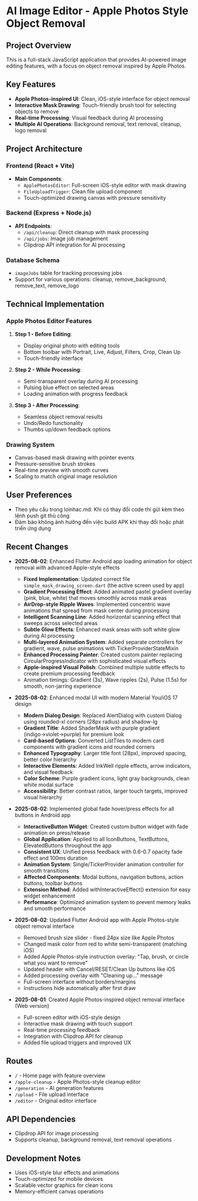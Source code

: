 # AI Image Editor - Apple Photos Style Object Removal

## Project Overview
This is a full-stack JavaScript application that provides AI-powered image editing features, with a focus on object removal inspired by Apple Photos.

## Key Features
- **Apple Photos-inspired UI**: Clean, iOS-style interface for object removal
- **Interactive Mask Drawing**: Touch-friendly brush tool for selecting objects to remove
- **Real-time Processing**: Visual feedback during AI processing
- **Multiple AI Operations**: Background removal, text removal, cleanup, logo removal

## Project Architecture

### Frontend (React + Vite)
- **Main Components**:
  - `ApplePhotosEditor`: Full-screen iOS-style editor with mask drawing
  - `FileUploadTrigger`: Clean file upload component
  - Touch-optimized drawing canvas with pressure sensitivity
  
### Backend (Express + Node.js)
- **API Endpoints**:
  - `/api/cleanup`: Direct cleanup with mask processing
  - `/api/jobs`: Image job management
  - Clipdrop API integration for AI processing

### Database Schema
- `imageJobs` table for tracking processing jobs
- Support for various operations: cleanup, remove_background, remove_text, remove_logo

## Technical Implementation

### Apple Photos Editor Features
1. **Step 1 - Before Editing**:
   - Display original photo with editing tools
   - Bottom toolbar with Portrait, Live, Adjust, Filters, Crop, Clean Up
   - Touch-friendly interface

2. **Step 2 - While Processing**:
   - Semi-transparent overlay during AI processing
   - Pulsing blue effect on selected areas
   - Loading animation with progress feedback

3. **Step 3 - After Processing**:
   - Seamless object removal results
   - Undo/Redo functionality
   - Thumbs up/down feedback options

### Drawing System
- Canvas-based mask drawing with pointer events
- Pressure-sensitive brush strokes
- Real-time preview with smooth curves
- Scaling to match original image resolution

## User Preferences
- Theo yêu cầu trong loinhac.md: Khi có thay đổi code thì gửi kèm theo lệnh push git thủ công
- Đảm bảo không ảnh hưởng đến việc build APK khi thay đổi hoặc phát triển ứng dụng

## Recent Changes
- **2025-08-02**: Enhanced Flutter Android app loading animation for object removal with advanced Apple-style effects
  - **Fixed Implementation**: Updated correct file `simple_mask_drawing_screen.dart` (the active screen used by app)
  - **Gradient Processing Effect**: Added animated pastel gradient overlay (pink, blue, white) that moves smoothly across mask areas
  - **AirDrop-style Ripple Waves**: Implemented concentric wave animations that spread from mask center during processing
  - **Intelligent Scanning Line**: Added horizontal scanning effect that sweeps across selected areas
  - **Subtle Glow Effects**: Enhanced mask areas with soft white glow during AI processing
  - **Multi-layered Animation System**: Added separate controllers for gradient, wave, pulse animations with TickerProviderStateMixin
  - **Enhanced Processing Painter**: Created custom painter replacing CircularProgressIndicator with sophisticated visual effects
  - **Apple-inspired Visual Polish**: Combined multiple subtle effects to create premium processing feedback
  - Animation timings: Gradient (3s), Wave ripples (2s), Pulse (1.5s) for smooth, non-jarring experience

- **2025-08-02**: Enhanced modal UI with modern Material You/iOS 17 design
  - **Modern Dialog Design**: Replaced AlertDialog with custom Dialog using rounded-xl corners (28px radius) and shadow-lg
  - **Gradient Title**: Added ShaderMask with purple gradient (indigo→violet→purple) for premium look
  - **Card-based Options**: Converted ListTiles to modern card components with gradient icons and rounded corners
  - **Enhanced Typography**: Larger title font (28px), improved spacing, better color hierarchy
  - **Interactive Elements**: Added InkWell ripple effects, arrow indicators, and visual feedback
  - **Color Scheme**: Purple gradient icons, light gray backgrounds, clean white modal surface
  - **Accessibility**: Better contrast ratios, larger touch targets, improved visual hierarchy

- **2025-08-02**: Implemented global fade hover/press effects for all buttons in Android app
  - **InteractiveButton Widget**: Created custom button widget with fade animation on press/release
  - **Global Application**: Applied to all IconButtons, TextButtons, ElevatedButtons throughout the app
  - **Consistent UX**: Unified press feedback with 0.6-0.7 opacity fade effect and 100ms duration
  - **Animation System**: Single/TickerProvider animation controller for smooth transitions
  - **Affected Components**: Modal buttons, navigation buttons, action buttons, toolbar buttons
  - **Extension Method**: Added withInteractiveEffect() extension for easy widget enhancement
  - **Performance**: Optimized animation system to prevent memory leaks and smooth performance
  
- **2025-08-02**: Updated Flutter Android app with Apple Photos-style object removal interface
  - Removed brush size slider - fixed 24px size like Apple Photos
  - Changed mask color from red to white semi-transparent (matching iOS)
  - Added Apple Photos-style instruction overlay: "Tap, brush, or circle what you want to remove"
  - Updated header with Cancel/RESET/Clean Up buttons like iOS
  - Added processing overlay with "Cleaning up..." message
  - Full-screen interface without borders/margins
  - Instructions hide automatically after first draw

- **2025-08-01**: Created Apple Photos-inspired object removal interface (Web version)
  - Full-screen editor with iOS-style design
  - Interactive mask drawing with touch support
  - Real-time processing feedback
  - Integration with Clipdrop API for cleanup
  - Added file upload triggers and improved UX

## Routes
- `/` - Home page with feature overview
- `/apple-cleanup` - Apple Photos-style cleanup editor
- `/generation` - AI generation features
- `/upload` - File upload interface
- `/editor` - Original editor interface

## API Dependencies
- Clipdrop API for image processing
- Supports cleanup, background removal, text removal operations

## Development Notes
- Uses iOS-style blur effects and animations
- Touch-optimized for mobile devices
- Scalable vector graphics for clean icons
- Memory-efficient canvas operations